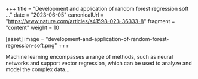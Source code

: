 +++
title = "Development and application of random forest regression soft ..."
date = "2023-06-05"
canonicalUrl = "https://www.nature.com/articles/s41598-023-36333-8"
fragment = "content"
weight = 10

[asset]
    image = "development-and-application-of-random-forest-regression-soft.png"
+++

Machine learning encompasses a range of methods, such as neural networks 
and support vector regression, which can be used to analyze and model the 
complex data...
